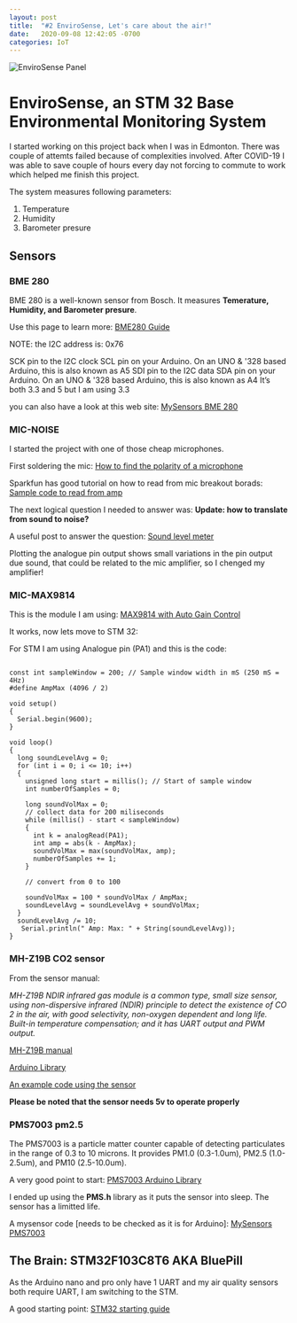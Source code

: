 ```yaml
---
layout: post
title:  "#2 EnviroSense, Let's care about the air!"
date:   2020-09-08 12:42:05 -0700
categories: IoT
---
```

![EnviroSense Panel](/assets/#2envoPanel.jpg)

# EnviroSense, an STM 32 Base Environmental Monitoring System

I started working on this project back when I was in Edmonton. There was couple of attemts failed because of complexities involved. After COVID-19 I was able to save couple of hours every day not forcing to commute to work which helped me finish this project.

The system measures following parameters:
1. Temperature
2. Humidity
3. Barometer presure


## Sensors
### BME 280
BME 280 is a well-known sensor from Bosch. It measures **Temerature, Humidity, and Barometer presure**. 

Use this page to learn more: 
[BME280 Guide](http://cactus.io/hookups/sensors/barometric/bme280/hookup-arduino-to-bme280-barometric-pressure-sensor)

NOTE: the I2C address is: 0x76

SCK pin to the I2C clock SCL pin on your Arduino. On an UNO & '328 based Arduino, this is also known as A5
SDI pin to the I2C data SDA pin on your Arduino. On an UNO & '328 based Arduino, this is also known as A4
It’s both 3.3 and 5 but I am using 3.3

you can also have a look at this web site:
[MySensors BME 280](https://forum.mysensors.org/topic/3816/bme280-temp-humidity-pressure-sensor/31)

### MIC-NOISE
I started the project with one of those cheap microphones.

First soldering the mic:
[How to find the polarity of a microphone](http://www.learningaboutelectronics.com/Articles/How-to-determine-the-polarities-of-a-microphone)

Sparkfun has good tutorial on how to read from mic breakout borads: 
[Sample code to read from amp](https://learn.sparkfun.com/tutorials/electret-mic-breakout-board-hookup-guide?_ga=2.169232168.860848578.1582503910-1289872436.1523318089)

The next logical question I needed to answer was: **Update: how to translate from sound to noise?**

A useful post to answer the question:
[Sound level meter](https://blog.yavilevich.com/2016/08/arduino-sound-level-meter-and-spectrum-analyzer/)

Plotting the analogue pin output shows small variations in the pin output due sound, that could be related to the mic amplifier, so I chenged my amplifier!

### MIC-MAX9814

This is the module I am using: 
[MAX9814 with Auto Gain Control](https://www.adafruit.com/product/1713)

It works, now lets move to STM 32:

For STM I am using Analogue pin (PA1) and this is the code:
```

const int sampleWindow = 200; // Sample window width in mS (250 mS = 4Hz)
#define AmpMax (4096 / 2)

void setup()
{
  Serial.begin(9600);
}

void loop()
{
  long soundLevelAvg = 0;
  for (int i = 0; i <= 10; i++)
  {
    unsigned long start = millis(); // Start of sample window
    int numberOfSamples = 0;

    long soundVolMax = 0;
    // collect data for 200 miliseconds
    while (millis() - start < sampleWindow)
    {
      int k = analogRead(PA1);
      int amp = abs(k - AmpMax);
      soundVolMax = max(soundVolMax, amp);
      numberOfSamples += 1;
    }

    // convert from 0 to 100

    soundVolMax = 100 * soundVolMax / AmpMax;
    soundLevelAvg = soundLevelAvg + soundVolMax;
  }
  soundLevelAvg /= 10;
   Serial.println(" Amp: Max: " + String(soundLevelAvg));
}

```
### MH-Z19B CO2 sensor
From the sensor manual: 

*MH-Z19B NDIR infrared gas module is a common type, small size sensor, using non-dispersive infrared (NDIR) principle to detect the existence of CO 2 in the air, with good selectivity, non-oxygen dependent and long life. Built-in temperature compensation; and it has UART output and PWM output.*

[MH-Z19B manual](https://www.winsen-sensor.com/d/files/MH-Z19B.pdf)

[Arduino Library](https://github.com/WifWaf/MH-Z19)

[An example code using the sensor](https://github.com/Sasul/Arduino-CO2-Meter)

**Please be noted that the sensor needs 5v to operate properly**

### PMS7003 pm2.5

The PMS7003 is a particle matter counter capable of detecting particulates in the range of 0.3 to 10 microns. It provides PM1.0 (0.3-1.0um), PM2.5 (1.0-2.5um), and PM10 (2.5-10.0um).

A very good point to start: 
[PMS7003 Arduino Library](https://github.com/jmstriegel/Plantower_PMS7003)

I ended up using the **PMS.h** library as it puts the sensor into sleep. The sensor has a limitted life.


A mysensor code [needs to be checked as it is for Arduino]: 
[MySensors PMS7003](https://github.com/mysensors/MySensorsArduinoExamples/blob/master/examples/PMS-7003%20dust%20sensor)

## The Brain: STM32F103C8T6 AKA BluePill

As the Arduino  nano and pro only have 1 UART and my air quality sensors both require UART, I am switching to the STM.

A good starting point: [STM32 starting guide](https://circuitdigest.com/microcontroller-projects/getting-started-with-stm32-development-board-stm32f103c8-using-arduino-ide
)
